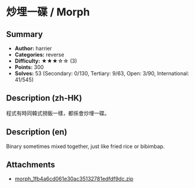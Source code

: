 炒埋一碟 / Morph
===

## Summary

* **Author:** harrier
* **Categories:** reverse
* **Difficulty:** ★★★☆☆ (3)
* **Points:** 300
* **Solves:** 53 (Secondary: 0/130, Tertiary: 9/63, Open: 3/90, International: 41/545)

## Description (zh-HK)

程式有時同韓式撈飯一樣，都係會炒埋一碟。

## Description (en)

Binary sometimes mixed together, just like fried rice or bibimbap.

## Attachments

- [morph_1fb4a6cd061e30ac35132781edfdf9dc.zip](https://github.com/blackb6a/hkcert-ctf-2024-challenges/releases/download/v1.0.0/morph_1fb4a6cd061e30ac35132781edfdf9dc.zip)




